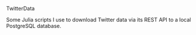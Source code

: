 TwitterData

Some Julia scripts I use to download Twitter data via its REST API to a local PostgreSQL database.
